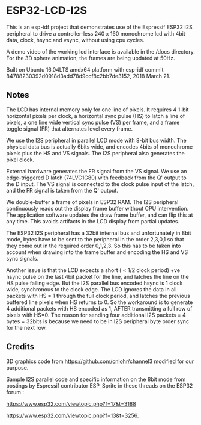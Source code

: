 # ESP32-LCD-I2S
This is an esp-idf project that demonstrates use of the Espressif ESP32 I2S peripheral to drive a controller-less 240 x 160 monochrome lcd with 4bit data, clock, hsync and vsync, without using cpu cycles.

A demo video of the working lcd interface is available in the /docs directory. For the 3D sphere animation, the frames are being updated at 50Hz.

Built on Ubuntu 16.04LTS amdx64 platform with esp-idf commit 84788230392d0918d3add78d9ccf8c2bb7de3152,  2018 March 21.

## Notes
The LCD has internal memory only for one line of pixels. It requires 4 1-bit horizontal pixels per clock, a horizontal sync pulse (HS) to latch a line of pixels, a one line wide vertical sync pulse (VS) per frame, and a frame toggle signal (FR) that alternates level every frame.

We use the I2S peripheral in parallel LCD mode with 8-bit bus width. The physical data bus is actually 6bits wide, and encodes 4bits of monochrome pixels plus the HS and VS signals. The I2S peripheral also generates the pixel clock.  

External hardware generates the FR signal from the VS signal. We use an edge-triggered D latch (74LVC1G80) with feedback from the Q' output to the D input. The VS signal is connected to the clock pulse input of the latch, and the FR signal is taken from the Q' output.

We double-buffer a frame of pixels in ESP32 RAM. The I2S peripheral continuously reads out the display frame buffer without CPU intervention. The application software updates the draw frame buffer, and can flip this at any time. This avoids artifacts in the LCD display from partial updates. 

The ESP32 I2S peripheral has a 32bit internal bus and unfortunately in 8bit mode, bytes have to be sent to the peripheral in the order 2,3,0,1 so that they come out in the required order 0,1,2,3. So this has to be taken into account when drawing into the frame buffer and encoding the HS and VS sync signals.

Another issue is that the LCD expects a short ( < 1/2 clock period) +ve hsync pulse on the last 4bit packet for the line, and latches the line on the HS pulse falling edge. But the I2S parallel bus encoded hsync is 1 clock wide, synchronous to the clock edge. The LCD ignores the data in all packets with HS = 1 through the full clock period, and latches the previous buffered line pixels when HS returns to 0. So the workaround is to generate 4 additional packets with HS encoded as 1, AFTER transmitting a full row of pixels with HS=0. The reason for sending four additional I2S packets = 4 bytes = 32bits is because we need to be in I2S peripheral byte order sync for the next row.  


## Credits
3D graphics code from https://github.com/cnlohr/channel3 modified for our purpose.	

Sample I2S parallel code and specific information on the 8bit mode from postings by Espressif contributor ESP_Sprite in these threads on the ESP32 forum : 

https://www.esp32.com/viewtopic.php?f=17&t=3188 

https://www.esp32.com/viewtopic.php?f=13&t=3256.



